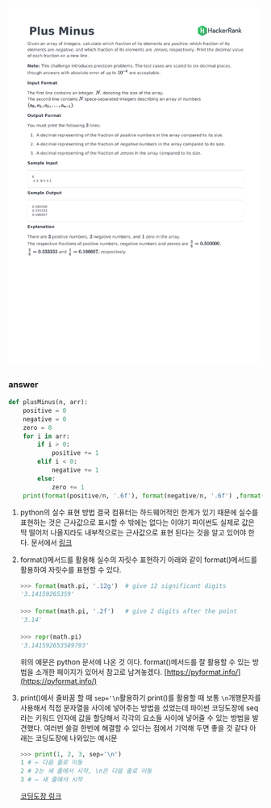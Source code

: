 ![problem](hackeRank-problem/hackerRank-2018-07-18.jpg)

### answer

```python
def plusMinus(n, arr):
    positive = 0
    negative = 0
    zero = 0
    for i in arr:
        if i > 0:
            positive += 1
        elif i < 0:
            negative += 1
        else:
            zero += 1
    print(format(positive/n, '.6f'), format(negative/n, '.6f') ,format(zero/n, '.6f'), sep='\n')
```

1. python의 실수 표현 방법
    결국 컴퓨터는 하드웨어적인 한계가 있기 때문에 실수를 표현하는 것은 근사값으로 표시할 수 밖에는 없다는 이야기
    파이썬도 실제로 값은 딱 떨어저 나올지라도 내부적으로는 근사값으로 표현 된다는 것을 알고 있어야 한다.
    문서에서 [링크](https://docs.python.org/3/tutorial/floatingpoint.html)

2. format()메서드를 활용해 실수의 자릿수 표현하기
    아래와 같이 format()메서드를 활용하여 자릿수를 표현할 수 있다.
    ```python
    >>> format(math.pi, '.12g')  # give 12 significant digits
    '3.14159265359'
    
    >>> format(math.pi, '.2f')   # give 2 digits after the point
    '3.14'
    
    >>> repr(math.pi)
    '3.141592653589793'
    ```
    위의 예문은 python 문서에 나온 것 이다.
    format()메서드를 잘 활용할 수 있는 방법을 소개한 페이지가 있어서 참고로 남겨놓겠다.
    [https://pyformat.info/](https://pyformat.info/)
    
3. print()에서 줄바꿈 할 때 `sep='\n`활용하기
    print()를 활용할 때 보통 `\n`개행문자를 사용해서 직접 문자열을 사이에 넣어주는 방법을 섰었는데
    파이썬 코딩도장에 seq라는 키워드 인자에 값을 할당해서 각각의 요소들 사이에 넣어줄 수 있는 방법을 발견했다.
    여러번 쓸걸 한번에 해결할 수 있다는 점에서 기억해 두면 좋을 것 같다 아래는 코딩도장에 나와있는 예시문
    ```python
    >>> print(1, 2, 3, sep='\n')
    1 # ← 다음 줄로 이동
    2 # 2는 새 줄에서 시작, \n은 다음 줄로 이동
    3 # ← 새 줄에서 시작
    ```
    [코딩도장 링크](https://dojang.io/mod/page/view.php?id=855)
